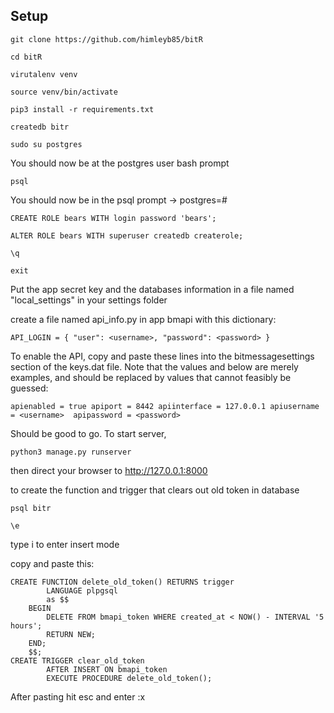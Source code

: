 ## Setup

`git clone https://github.com/himleyb85/bitR`

`cd bitR`

`virutalenv venv`

`source venv/bin/activate`

`pip3 install -r requirements.txt`

`createdb bitr`

`sudo su postgres`

You should now be at the postgres user bash prompt

`psql`

You should now be in the psql prompt -> postgres=#

`CREATE ROLE bears WITH login password 'bears';`

`ALTER ROLE bears WITH superuser createdb createrole;`

`\q`

`exit`

Put the app secret key and the databases information in a file named "local_settings" in your settings folder

create a file named api_info.py in app bmapi with this dictionary:

`API_LOGIN = { "user": <username>, "password": <password> }`

To enable the API, copy and paste these lines into the bitmessagesettings section of the keys.dat file. Note that the values <username> and <password> below are merely examples, and should be replaced by values that cannot feasibly be guessed:

`apienabled = true
apiport = 8442
apiinterface = 127.0.0.1
apiusername = <username> 
apipassword = <password>
`

Should be good to go.  To start server,

`python3 manage.py runserver`

then direct your browser to http://127.0.0.1:8000

to create the function and trigger that clears out old token in database

`psql bitr`

`\e`

type i to enter insert mode

copy and paste this:
``` 
CREATE FUNCTION delete_old_token() RETURNS trigger
        LANGUAGE plpgsql
        as $$
    BEGIN 
        DELETE FROM bmapi_token WHERE created_at < NOW() - INTERVAL '5 hours';
        RETURN NEW;
    END;
    $$;
CREATE TRIGGER clear_old_token
        AFTER INSERT ON bmapi_token
        EXECUTE PROCEDURE delete_old_token();
```
After pasting hit esc and enter :x
